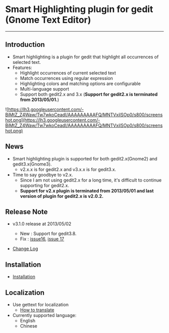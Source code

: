 # Smart Highlighting plugin for gedit (Gnome Text Editor) #


---


## Introduction ##
  * Smart highlighting is a plugin for gedit that highlight all occurrences of selected text.
  * Features:
    * Highlight occurrences of current selected text
    * Match occurrences using regular expression
    * Highlighting colors and  matching options are configurable
    * Multi-language support
    * Support both gedit2.x and 3.x (**Support for gedit2.x is terminated from 2013/05/01.**)

![https://lh3.googleusercontent.com/-BiMtZ_Z4Waw/Tw7wkoCeadI/AAAAAAAAAFQ/MNTVxilSOp0/s800/screenshot.png](https://lh3.googleusercontent.com/-BiMtZ_Z4Waw/Tw7wkoCeadI/AAAAAAAAAFQ/MNTVxilSOp0/s800/screenshot.png)

## News ##
  * Smart highlighting plugin is supported for both gedit2.x(Gnome2) and gedit3.x(Gnome3).
    * v2.x.x is for gedit2.x and v3.x.x is for gedit3.x.
  * Time to say goodbye to v2.x.
    * Since I am not using gedit2.x for a long time, it's difficult to continue supporting for gedit2.x.
    * **Support for v2.x plugin is terminated from 2013/05/01 and last version of plugin for gedit2.x is v2.0.2.**

## Release Note ##
  * v3.1.0 release at 2013/05/02
    * New : Support for gedit3.8.
    * Fix : [issue16](https://code.google.com/p/smart-highlighting-gedit/issues/detail?id=16), [issue 17](https://code.google.com/p/smart-highlighting-gedit/issues/detail?id=17)

  * [Change Log](ChangeLog.md)


## Installation ##
  * [Installation](Installation.md)

## Localization ##
  * Use gettext for localization
    * [How to translate](HowToTranslate.md)
  * Currently supported language:
    * English
    * Chinese